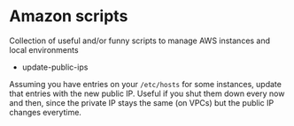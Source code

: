 # Amazon scripts

Collection of useful and/or funny scripts to manage AWS instances and local environments

* update-public-ips

Assuming you have entries on your `/etc/hosts` for some instances, update that entries with the new public IP.
Useful if you shut them down every now and then, since the private IP stays the same (on VPCs) but the public IP changes everytime.
